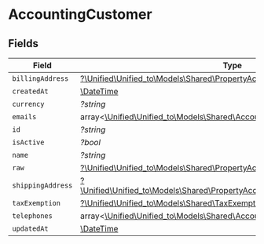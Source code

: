 # AccountingCustomer


## Fields

| Field                                                                                                                                            | Type                                                                                                                                             | Required                                                                                                                                         | Description                                                                                                                                      |
| ------------------------------------------------------------------------------------------------------------------------------------------------ | ------------------------------------------------------------------------------------------------------------------------------------------------ | ------------------------------------------------------------------------------------------------------------------------------------------------ | ------------------------------------------------------------------------------------------------------------------------------------------------ |
| `billingAddress`                                                                                                                                 | [?\Unified\Unified_to\Models\Shared\PropertyAccountingCustomerBillingAddress](../../Models/Shared/PropertyAccountingCustomerBillingAddress.md)   | :heavy_minus_sign:                                                                                                                               | N/A                                                                                                                                              |
| `createdAt`                                                                                                                                      | [\DateTime](https://www.php.net/manual/en/class.datetime.php)                                                                                    | :heavy_minus_sign:                                                                                                                               | N/A                                                                                                                                              |
| `currency`                                                                                                                                       | *?string*                                                                                                                                        | :heavy_minus_sign:                                                                                                                               | N/A                                                                                                                                              |
| `emails`                                                                                                                                         | array<[\Unified\Unified_to\Models\Shared\AccountingEmail](../../Models/Shared/AccountingEmail.md)>                                               | :heavy_minus_sign:                                                                                                                               | N/A                                                                                                                                              |
| `id`                                                                                                                                             | *?string*                                                                                                                                        | :heavy_minus_sign:                                                                                                                               | N/A                                                                                                                                              |
| `isActive`                                                                                                                                       | *?bool*                                                                                                                                          | :heavy_minus_sign:                                                                                                                               | N/A                                                                                                                                              |
| `name`                                                                                                                                           | *?string*                                                                                                                                        | :heavy_minus_sign:                                                                                                                               | N/A                                                                                                                                              |
| `raw`                                                                                                                                            | [?\Unified\Unified_to\Models\Shared\PropertyAccountingCustomerRaw](../../Models/Shared/PropertyAccountingCustomerRaw.md)                         | :heavy_minus_sign:                                                                                                                               | N/A                                                                                                                                              |
| `shippingAddress`                                                                                                                                | [?\Unified\Unified_to\Models\Shared\PropertyAccountingCustomerShippingAddress](../../Models/Shared/PropertyAccountingCustomerShippingAddress.md) | :heavy_minus_sign:                                                                                                                               | N/A                                                                                                                                              |
| `taxExemption`                                                                                                                                   | [?\Unified\Unified_to\Models\Shared\TaxExemption](../../Models/Shared/TaxExemption.md)                                                           | :heavy_minus_sign:                                                                                                                               | N/A                                                                                                                                              |
| `telephones`                                                                                                                                     | array<[\Unified\Unified_to\Models\Shared\AccountingTelephone](../../Models/Shared/AccountingTelephone.md)>                                       | :heavy_minus_sign:                                                                                                                               | N/A                                                                                                                                              |
| `updatedAt`                                                                                                                                      | [\DateTime](https://www.php.net/manual/en/class.datetime.php)                                                                                    | :heavy_minus_sign:                                                                                                                               | N/A                                                                                                                                              |